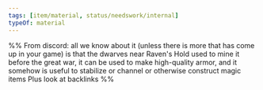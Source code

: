 ```yaml
---
tags: [item/material, status/needswork/internal]
typeOf: material
---
```


%% 
From discord:
all we know about it (unless there is more that has come up in your game) is that the dwarves near Raven's Hold used to mine it before the great war, it can be used to make high-quality armor, and it somehow is useful to stabilize or channel or otherwise construct magic items
Plus look at backlinks
%%